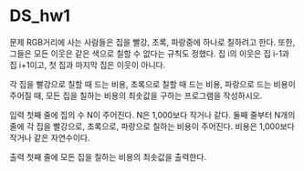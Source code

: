 # DS_hw1

문제 RGB거리에 사는 사람들은 집을 빨강, 초록, 파랑중에 하나로 칠하려고 한다. 또한, 그들은 모든 이웃은 같은 색으로 칠할 수 없다는 규칙도 정했다. 집 i의 이웃은 집 i-1과 집 i+1이고, 첫 집과 마지막 집은 이웃이 아니다.

각 집을 빨강으로 칠할 때 드는 비용, 초록으로 칠할 때 드는 비용, 파랑으로 드는 비용이 주어질 때, 모든 집을 칠하는 비용의 최솟값을 구하는 프로그램을 작성하시오.

입력 첫째 줄에 집의 수 N이 주어진다. N은 1,000보다 작거나 같다. 둘째 줄부터 N개의 줄에 각 집을 빨강으로, 초록으로, 파랑으로 칠하는 비용이 주어진다. 비용은 1,000보다 작거나 같은 자연수이다.

출력 첫째 줄에 모든 집을 칠하는 비용의 최솟값을 출력한다.
